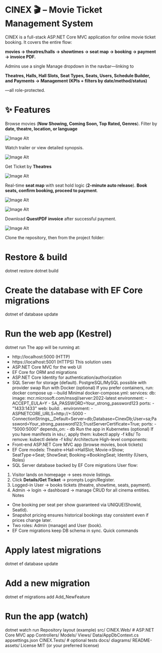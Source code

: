 # CINEX 🎬 – Movie Ticket Management System #

CINEX is a full-stack ASP.NET Core MVC application for online movie ticket booking.
It covers the entire flow:

**movies → theatres/halls → showtimes → seat map → booking → payment → invoice PDF.**

Admins use a single Manage dropdown in the navbar—linking to 

**Theatres, Halls, Hall Slots, Seat Types, Seats, Users, Schedule Builder, and Payments → Management (KPIs + filters by date/method/status)**

—all role-protected.

# ✨ Features

 Browse movies (**Now Showing, Coming Soon, Top Rated, Genres**). 
 Filter by **date, theatre, location, or language**

![Image Alt](https://github.com/arafat-rahman-lisan/MovieTicket-Site-Management-System/blob/729e43dcb072a33dec654a111368c8cc93d93554/Screenshot%202025-09-27%20034340.png)

 Watch trailer or view detailed synopsis.

![Image Alt](https://github.com/arafat-rahman-lisan/MovieTicket-Site-Management-System/blob/1edbcabd84dff6641f5af0fbdbda115e3c72b592/details.png)

 Get Ticket by **Theatres**

![Image Alt](https://github.com/arafat-rahman-lisan/MovieTicket-Site-Management-System/blob/00ac973a66100f71f8c4ab7419ce9d0824f437e2/get%20ticket.png)

 Real-time **seat map** with seat hold logic (**2-minute auto release**). 
 **Book seats, confirm booking, proceed to payment**.

![Image Alt](https://github.com/arafat-rahman-lisan/MovieTicket-Site-Management-System/blob/930e6b6367377246941b37048aefac15d56ee62c/seatmap.png)


![Image Alt](https://github.com/arafat-rahman-lisan/MovieTicket-Site-Management-System/blob/771226769ced1761aca2a446769a52abf230b1c3/confirm2.png)


 Download **QuestPDF invoice** after successful payment.

![Image Alt](https://github.com/arafat-rahman-lisan/MovieTicket-Site-Management-System/blob/531655e472e2a7c5e29b1c1b5fd3073c3d440cea/Invoice.png)

Clone the repository, then from the project folder:
# Restore & build
dotnet restore
dotnet build

# Create the database with EF Core migrations
dotnet ef database update

# Run the web app (Kestrel)
dotnet run
The app will be running at:
- http://localhost:5000 (HTTP)
- https://localhost:5001 (HTTPS)
This solution uses
- ASP.NET Core MVC for the web UI
- EF Core for ORM and migrations
- ASP.NET Core Identity for authentication/authorization
- SQL Server for storage (default). PostgreSQL/MySQL possible with provider swap
Run with Docker (optional)
If you prefer containers, run:
docker compose up --build
Minimal docker-compose.yml:
services:
  db:
    image: mcr.microsoft.com/mssql/server:2022-latest
    environment:
      - ACCEPT_EULA=Y
      - SA_PASSWORD=Your_strong_password123
    ports:
      - "1433:1433"
  web:
    build: .
    environment:
      - ASPNETCORE_URLS=http://+:5000
      - ConnectionStrings__Default=Server=db;Database=CinexDb;User=sa;Password=Your_strong_password123;TrustServerCertificate=True;
    ports:
      - "5000:5000"
    depends_on:
      - db
Run the app in Kubernetes (optional)
If you have manifests in `k8s/`, apply them:
kubectl apply -f k8s/
To remove:
kubectl delete -f k8s/
Architecture
High-level components:
- Front-end ASP.NET Core MVC app (browse movies, book tickets)
- EF Core models: Theatre→Hall→HallSlot; Movie→Show; SeatType→Seat; ShowSeat; Booking→BookingSeat; Identity (Users, Roles)
- SQL Server database backed by EF Core migrations
User flow:
1. Visitor lands on homepage → sees movie listings.
2. Click **Details/Get Ticket** → prompts Login/Register.
3. Logged-in User → books tickets (theatre, showtime, seats, payment).
4. Admin → login → dashboard → manage CRUD for all cinema entities.
Notes
- One booking per seat per show guaranteed via UNIQUE(ShowId, SeatId).
- Snapshot pricing ensures historical bookings stay consistent even if prices change later.
- Two roles: Admin (manage) and User (book).
- EF Core migrations keep DB schema in sync.
Quick commands
# Apply latest migrations
dotnet ef database update

# Add a new migration
dotnet ef migrations add Add_NewFeature

# Run the app (watch)
dotnet watch run
Repository layout (example)
src/
  CINEX.Web/                # ASP.NET Core MVC app
    Controllers/
    Models/
    Views/
    Data/AppDbContext.cs
    appsettings.json
  CINEX.Tests/              # optional tests
docs/
  diagrams/
  README-assets/
License
MIT (or your preferred license)
